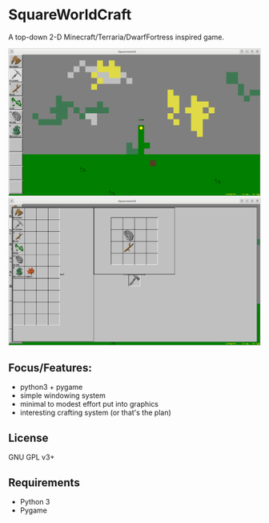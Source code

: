 # SquareWorldCraft

A top-down 2-D Minecraft/Terraria/DwarfFortress inspired game.

![SquareWorldCraft screenshot 1](screenshots/squareworld_screenshot_2018-12-02_01-28-23.png?raw=true)
![SquareWorldCraft screenshot 1](screenshots/squareworld_screenshot_2018-12-02_01-29-25.png?raw=true)

## Focus/Features:

* python3 + pygame
* simple windowing system
* minimal to modest effort put into graphics
* interesting crafting system (or that's the plan)

## License

GNU GPL v3+

## Requirements

* Python 3
* Pygame


